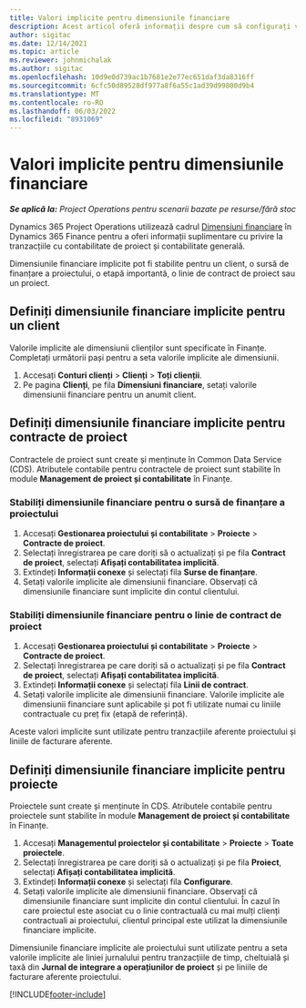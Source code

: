 ```yaml
---
title: Valori implicite pentru dimensiunile financiare
description: Acest articol oferă informații despre cum să configurați valorile implicite ale dimensiunii financiare.
author: sigitac
ms.date: 12/14/2021
ms.topic: article
ms.reviewer: johnmichalak
ms.author: sigitac
ms.openlocfilehash: 10d9e0d739ac1b7681e2e77ec651daf3da8316ff
ms.sourcegitcommit: 6cfc50d89528df977a8f6a55c1ad39d99800d9b4
ms.translationtype: MT
ms.contentlocale: ro-RO
ms.lasthandoff: 06/03/2022
ms.locfileid: "8931069"
---
```

# <a name="financial-dimension-defaults"></a>Valori implicite pentru dimensiunile financiare

_**Se aplică la:** Project Operations pentru scenarii bazate pe resurse/fără stoc_



Dynamics 365 Project Operations utilizează cadrul [Dimensiuni financiare](/dynamics365/finance/general-ledger/financial-dimensions) în Dynamics 365 Finance pentru a oferi informații suplimentare cu privire la tranzacțiile cu contabilitate de proiect și contabilitate generală.

Dimensiunile financiare implicite pot fi stabilite pentru un client, o sursă de finanțare a proiectului, o etapă importantă, o linie de contract de proiect sau un proiect.

## <a name="define-default-financial-dimensions-for-a-customer"></a>Definiți dimensiunile financiare implicite pentru un client

Valorile implicite ale dimensiunii clienților sunt specificate în Finanțe. Completați următorii pași pentru a seta valorile implicite ale dimensiunii.

1. Accesați **Conturi clienți** > **Clienți** > **Toți clienții**.
2. Pe pagina **Clienți**, pe fila **Dimensiuni financiare**, setați valorile dimensiunii financiare pentru un anumit client.

## <a name="define-default-financial-dimensions-for-project-contracts"></a>Definiți dimensiunile financiare implicite pentru contracte de proiect

Contractele de proiect sunt create și menținute în Common Data Service (CDS). Atributele contabile pentru contractele de proiect sunt stabilite în module **Management de proiect și contabilitate** în Finanțe.

### <a name="set-financial-dimensions-for-a-project-funding-source"></a>Stabiliți dimensiunile financiare pentru o sursă de finanțare a proiectului

1. Accesați **Gestionarea proiectului și contabilitate** > **Proiecte** > **Contracte de proiect**.
2. Selectați înregistrarea pe care doriți să o actualizați și pe fila **Contract de proiect**, selectați **Afișați contabilitatea implicită**.
3. Extindeți **Informații conexe** și selectați fila **Surse de finanțare**.
4. Setați valorile implicite ale dimensiunii financiare. Observați că dimensiunile financiare sunt implicite din contul clientului.

### <a name="set-financial-dimensions-for-a-project-contract-line"></a>Stabiliți dimensiunile financiare pentru o linie de contract de proiect

1. Accesați **Gestionarea proiectului și contabilitate** > **Proiecte** > **Contracte de proiect**.
2. Selectați înregistrarea pe care doriți să o actualizați și pe fila **Contract de proiect**, selectați **Afișați contabilitatea implicită**.
3. Extindeți **Informații conexe** și selectați fila **Linii de contract**.
4. Setați valorile implicite ale dimensiunii financiare. Valorile implicite ale dimensiunii financiare sunt aplicabile și pot fi utilizate numai cu liniile contractuale cu preț fix (etapă de referință).

Aceste valori implicite sunt utilizate pentru tranzacțiile aferente proiectului și liniile de facturare aferente.

## <a name="define-default-financial-dimensions-for-projects"></a>Definiți dimensiunile financiare implicite pentru proiecte

Proiectele sunt create și menținute în CDS. Atributele contabile pentru proiectele sunt stabilite în module **Management de proiect și contabilitate** în Finanțe.

1. Accesați **Managementul proiectelor și contabilitate** > **Proiecte** > **Toate proiectele**.
2. Selectați înregistrarea pe care doriți să o actualizați și pe fila **Proiect**, selectați **Afișați contabilitatea implicită**.
3. Extindeți **Informații conexe** și selectați fila **Configurare**.
4. Setați valorile implicite ale dimensiunii financiare. Observați că dimensiunile financiare sunt implicite din contul clientului. În cazul în care proiectul este asociat cu o linie contractuală cu mai mulți clienți contractuali ai proiectului, clientul principal este utilizat la dimensiunile financiare implicite.

Dimensiunile financiare implicite ale proiectului sunt utilizate pentru a seta valorile implicite ale liniei jurnalului pentru tranzacțiile de timp, cheltuială și taxă din **Jurnal de integrare a operațiunilor de proiect** și pe liniile de facturare aferente proiectului.

[!INCLUDE[footer-include](../includes/footer-banner.md)]
